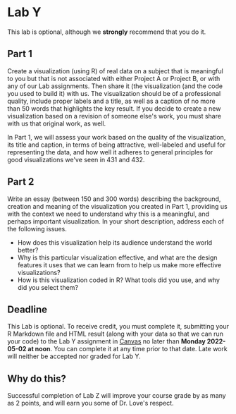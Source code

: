 # Lab Y

This lab is optional, although we **strongly** recommend that you do it. 

## Part 1

Create a visualization (using R) of real data on a subject that is meaningful to you but that is not associated with either Project A or Project B, or with any of our Lab assignments. Then share it (the visualization (and the code you used to build it) with us. The visualization should be of a professional quality, include proper labels and a title, as well as a caption of no more than 50 words that highlights the key result. If you decide to create a new visualization based on a revision of someone else's work, you must share with us that original work, as well.

In Part 1, we will assess your work based on the quality of the visualization, its title and caption, in terms of being attractive, well-labeled and useful for representing the data, and how well it adheres to general principles for good visualizations we've seen in 431 and 432.

## Part 2

Write an essay (between 150 and 300 words) describing the background, creation and meaning of the visualization you created in Part 1, providing us with the context we need to understand why this is a meaningful, and perhaps important visualization.  In your short description, address each of the following issues.

- How does this visualization help its audience understand the world better? 
- Why is this particular visualization effective, and what are the design features it uses that we can learn from to help us make more effective visualizations?
- How is this visualization coded in R? What tools did you use, and why did you select them? 

## Deadline

This Lab is optional. To receive credit, you must complete it, submitting your R Markdown file and HTML result (along with your data so that we can run your code) to the Lab Y assignment in [Canvas](https://canvas.case.edu/) no later than **Monday 2022-05-02 at noon**. You can complete it at any time prior to that date. Late work will neither be accepted nor graded for Lab Y.

## Why do this?

Successful completion of Lab Z will improve your course grade by as many as 2 points, and will earn you some of Dr. Love's respect.


